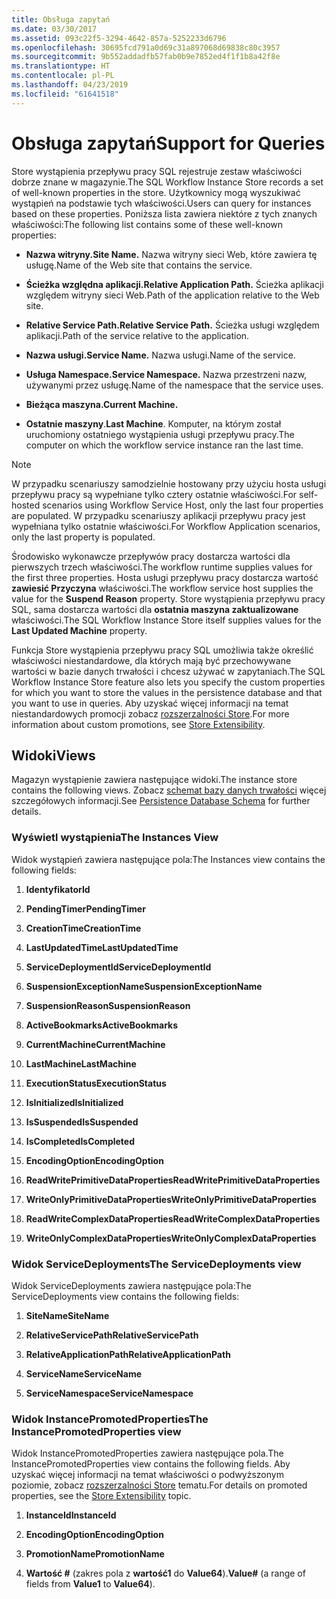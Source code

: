 ```yaml
---
title: Obsługa zapytań
ms.date: 03/30/2017
ms.assetid: 093c22f5-3294-4642-857a-5252233d6796
ms.openlocfilehash: 30695fcd791a0d69c31a897068d69838c80c3957
ms.sourcegitcommit: 9b552addadfb57fab0b9e7852ed4f1f1b8a42f8e
ms.translationtype: HT
ms.contentlocale: pl-PL
ms.lasthandoff: 04/23/2019
ms.locfileid: "61641518"
---
```

# <a name="support-for-queries"></a><span data-ttu-id="7352b-102">Obsługa zapytań</span><span class="sxs-lookup"><span data-stu-id="7352b-102">Support for Queries</span></span>
<span data-ttu-id="7352b-103">Store wystąpienia przepływu pracy SQL rejestruje zestaw właściwości dobrze znane w magazynie.</span><span class="sxs-lookup"><span data-stu-id="7352b-103">The SQL Workflow Instance Store records a set of well-known properties in the store.</span></span> <span data-ttu-id="7352b-104">Użytkownicy mogą wyszukiwać wystąpień na podstawie tych właściwości.</span><span class="sxs-lookup"><span data-stu-id="7352b-104">Users can query for instances based on these properties.</span></span> <span data-ttu-id="7352b-105">Poniższa lista zawiera niektóre z tych znanych właściwości:</span><span class="sxs-lookup"><span data-stu-id="7352b-105">The following list contains some of these well-known properties:</span></span>  
  
- <span data-ttu-id="7352b-106">**Nazwa witryny.**</span><span class="sxs-lookup"><span data-stu-id="7352b-106">**Site Name.**</span></span> <span data-ttu-id="7352b-107">Nazwa witryny sieci Web, które zawiera tę usługę.</span><span class="sxs-lookup"><span data-stu-id="7352b-107">Name of the Web site that contains the service.</span></span>  
  
- <span data-ttu-id="7352b-108">**Ścieżka względna aplikacji.**</span><span class="sxs-lookup"><span data-stu-id="7352b-108">**Relative Application Path.**</span></span> <span data-ttu-id="7352b-109">Ścieżka aplikacji względem witryny sieci Web.</span><span class="sxs-lookup"><span data-stu-id="7352b-109">Path of the application relative to the Web site.</span></span>  
  
- <span data-ttu-id="7352b-110">**Relative Service Path.**</span><span class="sxs-lookup"><span data-stu-id="7352b-110">**Relative Service Path.**</span></span> <span data-ttu-id="7352b-111">Ścieżka usługi względem aplikacji.</span><span class="sxs-lookup"><span data-stu-id="7352b-111">Path of the service relative to the application.</span></span>  
  
- <span data-ttu-id="7352b-112">**Nazwa usługi.**</span><span class="sxs-lookup"><span data-stu-id="7352b-112">**Service Name.**</span></span> <span data-ttu-id="7352b-113">Nazwa usługi.</span><span class="sxs-lookup"><span data-stu-id="7352b-113">Name of the service.</span></span>  
  
- <span data-ttu-id="7352b-114">**Usługa Namespace.**</span><span class="sxs-lookup"><span data-stu-id="7352b-114">**Service Namespace.**</span></span> <span data-ttu-id="7352b-115">Nazwa przestrzeni nazw, używanymi przez usługę.</span><span class="sxs-lookup"><span data-stu-id="7352b-115">Name of the namespace that the service uses.</span></span>  
  
- <span data-ttu-id="7352b-116">**Bieżąca maszyna.**</span><span class="sxs-lookup"><span data-stu-id="7352b-116">**Current Machine.**</span></span>  
  
- <span data-ttu-id="7352b-117">**Ostatnie maszyny**.</span><span class="sxs-lookup"><span data-stu-id="7352b-117">**Last Machine**.</span></span> <span data-ttu-id="7352b-118">Komputer, na którym został uruchomiony ostatniego wystąpienia usługi przepływu pracy.</span><span class="sxs-lookup"><span data-stu-id="7352b-118">The computer on which the workflow service instance ran the last time.</span></span>  
  
> [!NOTE]
>  <span data-ttu-id="7352b-119">W przypadku scenariuszy samodzielnie hostowany przy użyciu hosta usługi przepływu pracy są wypełniane tylko cztery ostatnie właściwości.</span><span class="sxs-lookup"><span data-stu-id="7352b-119">For self-hosted scenarios using Workflow Service Host, only the last four properties are populated.</span></span> <span data-ttu-id="7352b-120">W przypadku scenariuszy aplikacji przepływu pracy jest wypełniana tylko ostatnie właściwości.</span><span class="sxs-lookup"><span data-stu-id="7352b-120">For Workflow Application scenarios, only the last property is populated.</span></span>  
  
 <span data-ttu-id="7352b-121">Środowisko wykonawcze przepływów pracy dostarcza wartości dla pierwszych trzech właściwości.</span><span class="sxs-lookup"><span data-stu-id="7352b-121">The workflow runtime supplies values for the first three properties.</span></span> <span data-ttu-id="7352b-122">Hosta usługi przepływu pracy dostarcza wartość **zawiesić Przyczyna** właściwości.</span><span class="sxs-lookup"><span data-stu-id="7352b-122">The workflow service host supplies the value for the **Suspend Reason** property.</span></span> <span data-ttu-id="7352b-123">Store wystąpienia przepływu pracy SQL, sama dostarcza wartości dla **ostatnia maszyna zaktualizowane** właściwości.</span><span class="sxs-lookup"><span data-stu-id="7352b-123">The SQL Workflow Instance Store itself supplies values for the **Last Updated Machine** property.</span></span>  
  
 <span data-ttu-id="7352b-124">Funkcja Store wystąpienia przepływu pracy SQL umożliwia także określić właściwości niestandardowe, dla których mają być przechowywane wartości w bazie danych trwałości i chcesz używać w zapytaniach.</span><span class="sxs-lookup"><span data-stu-id="7352b-124">The SQL Workflow Instance Store feature also lets you specify the custom properties for which you want to store the values in the persistence database and that you want to use in queries.</span></span> <span data-ttu-id="7352b-125">Aby uzyskać więcej informacji na temat niestandardowych promocji zobacz [rozszerzalności Store](store-extensibility.md).</span><span class="sxs-lookup"><span data-stu-id="7352b-125">For more information about custom promotions, see [Store Extensibility](store-extensibility.md).</span></span>  
  
## <a name="views"></a><span data-ttu-id="7352b-126">Widoki</span><span class="sxs-lookup"><span data-stu-id="7352b-126">Views</span></span>  
 <span data-ttu-id="7352b-127">Magazyn wystąpienie zawiera następujące widoki.</span><span class="sxs-lookup"><span data-stu-id="7352b-127">The instance store contains the following views.</span></span> <span data-ttu-id="7352b-128">Zobacz [schemat bazy danych trwałości](persistence-database-schema.md) więcej szczegółowych informacji.</span><span class="sxs-lookup"><span data-stu-id="7352b-128">See [Persistence Database Schema](persistence-database-schema.md) for further details.</span></span>  
  
### <a name="the-instances-view"></a><span data-ttu-id="7352b-129">Wyświetl wystąpienia</span><span class="sxs-lookup"><span data-stu-id="7352b-129">The Instances View</span></span>  
 <span data-ttu-id="7352b-130">Widok wystąpień zawiera następujące pola:</span><span class="sxs-lookup"><span data-stu-id="7352b-130">The Instances view contains the following fields:</span></span>  
  
1. <span data-ttu-id="7352b-131">**Identyfikator**</span><span class="sxs-lookup"><span data-stu-id="7352b-131">**Id**</span></span>  
  
2. <span data-ttu-id="7352b-132">**PendingTimer**</span><span class="sxs-lookup"><span data-stu-id="7352b-132">**PendingTimer**</span></span>  
  
3. <span data-ttu-id="7352b-133">**CreationTime**</span><span class="sxs-lookup"><span data-stu-id="7352b-133">**CreationTime**</span></span>  
  
4. <span data-ttu-id="7352b-134">**LastUpdatedTime**</span><span class="sxs-lookup"><span data-stu-id="7352b-134">**LastUpdatedTime**</span></span>  
  
5. <span data-ttu-id="7352b-135">**ServiceDeploymentId**</span><span class="sxs-lookup"><span data-stu-id="7352b-135">**ServiceDeploymentId**</span></span>  
  
6. <span data-ttu-id="7352b-136">**SuspensionExceptionName**</span><span class="sxs-lookup"><span data-stu-id="7352b-136">**SuspensionExceptionName**</span></span>  
  
7. <span data-ttu-id="7352b-137">**SuspensionReason**</span><span class="sxs-lookup"><span data-stu-id="7352b-137">**SuspensionReason**</span></span>  
  
8. <span data-ttu-id="7352b-138">**ActiveBookmarks**</span><span class="sxs-lookup"><span data-stu-id="7352b-138">**ActiveBookmarks**</span></span>  
  
9. <span data-ttu-id="7352b-139">**CurrentMachine**</span><span class="sxs-lookup"><span data-stu-id="7352b-139">**CurrentMachine**</span></span>  
  
10. <span data-ttu-id="7352b-140">**LastMachine**</span><span class="sxs-lookup"><span data-stu-id="7352b-140">**LastMachine**</span></span>  
  
11. <span data-ttu-id="7352b-141">**ExecutionStatus**</span><span class="sxs-lookup"><span data-stu-id="7352b-141">**ExecutionStatus**</span></span>  
  
12. <span data-ttu-id="7352b-142">**IsInitialized**</span><span class="sxs-lookup"><span data-stu-id="7352b-142">**IsInitialized**</span></span>  
  
13. <span data-ttu-id="7352b-143">**IsSuspended**</span><span class="sxs-lookup"><span data-stu-id="7352b-143">**IsSuspended**</span></span>  
  
14. <span data-ttu-id="7352b-144">**IsCompleted**</span><span class="sxs-lookup"><span data-stu-id="7352b-144">**IsCompleted**</span></span>  
  
15. <span data-ttu-id="7352b-145">**EncodingOption**</span><span class="sxs-lookup"><span data-stu-id="7352b-145">**EncodingOption**</span></span>  
  
16. <span data-ttu-id="7352b-146">**ReadWritePrimitiveDataProperties**</span><span class="sxs-lookup"><span data-stu-id="7352b-146">**ReadWritePrimitiveDataProperties**</span></span>  
  
17. <span data-ttu-id="7352b-147">**WriteOnlyPrimitiveDataProperties**</span><span class="sxs-lookup"><span data-stu-id="7352b-147">**WriteOnlyPrimitiveDataProperties**</span></span>  
  
18. <span data-ttu-id="7352b-148">**ReadWriteComplexDataProperties**</span><span class="sxs-lookup"><span data-stu-id="7352b-148">**ReadWriteComplexDataProperties**</span></span>  
  
19. <span data-ttu-id="7352b-149">**WriteOnlyComplexDataProperties**</span><span class="sxs-lookup"><span data-stu-id="7352b-149">**WriteOnlyComplexDataProperties**</span></span>  
  
### <a name="the-servicedeployments-view"></a><span data-ttu-id="7352b-150">Widok ServiceDeployments</span><span class="sxs-lookup"><span data-stu-id="7352b-150">The ServiceDeployments view</span></span>  
 <span data-ttu-id="7352b-151">Widok ServiceDeployments zawiera następujące pola:</span><span class="sxs-lookup"><span data-stu-id="7352b-151">The ServiceDeployments view contains the following fields:</span></span>  
  
1. <span data-ttu-id="7352b-152">**SiteName**</span><span class="sxs-lookup"><span data-stu-id="7352b-152">**SiteName**</span></span>  
  
2. <span data-ttu-id="7352b-153">**RelativeServicePath**</span><span class="sxs-lookup"><span data-stu-id="7352b-153">**RelativeServicePath**</span></span>  
  
3. <span data-ttu-id="7352b-154">**RelativeApplicationPath**</span><span class="sxs-lookup"><span data-stu-id="7352b-154">**RelativeApplicationPath**</span></span>  
  
4. <span data-ttu-id="7352b-155">**ServiceName**</span><span class="sxs-lookup"><span data-stu-id="7352b-155">**ServiceName**</span></span>  
  
5. <span data-ttu-id="7352b-156">**ServiceNamespace**</span><span class="sxs-lookup"><span data-stu-id="7352b-156">**ServiceNamespace**</span></span>  
  
### <a name="the-instancepromotedproperties-view"></a><span data-ttu-id="7352b-157">Widok InstancePromotedProperties</span><span class="sxs-lookup"><span data-stu-id="7352b-157">The InstancePromotedProperties view</span></span>  
 <span data-ttu-id="7352b-158">Widok InstancePromotedProperties zawiera następujące pola.</span><span class="sxs-lookup"><span data-stu-id="7352b-158">The InstancePromotedProperties view contains the following fields.</span></span> <span data-ttu-id="7352b-159">Aby uzyskać więcej informacji na temat właściwości o podwyższonym poziomie, zobacz [rozszerzalności Store](store-extensibility.md) tematu.</span><span class="sxs-lookup"><span data-stu-id="7352b-159">For details on promoted properties, see the [Store Extensibility](store-extensibility.md) topic.</span></span>  
  
1. <span data-ttu-id="7352b-160">**InstanceId**</span><span class="sxs-lookup"><span data-stu-id="7352b-160">**InstanceId**</span></span>  
  
2. <span data-ttu-id="7352b-161">**EncodingOption**</span><span class="sxs-lookup"><span data-stu-id="7352b-161">**EncodingOption**</span></span>  
  
3. <span data-ttu-id="7352b-162">**PromotionName**</span><span class="sxs-lookup"><span data-stu-id="7352b-162">**PromotionName**</span></span>  
  
4. <span data-ttu-id="7352b-163">**Wartość #** (zakres pola z **wartość1** do **Value64**).</span><span class="sxs-lookup"><span data-stu-id="7352b-163">**Value#** (a range of fields from **Value1** to **Value64**).</span></span>
